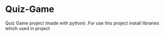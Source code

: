 # Quiz-Game
Quiz Game project (made with python) .For use this project install libraries which used in project
